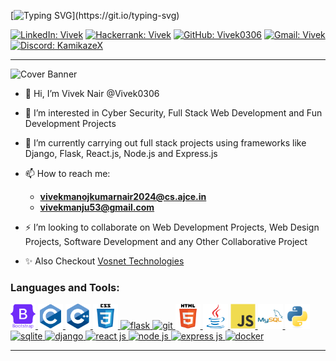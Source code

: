 [![Typing SVG](https://readme-typing-svg.herokuapp.com?lines=Hey%2C+I'm+Vivek+Nair;I+am+a+Full+Stack+Developer;I+am+a+CS+Student;I+am+a+Cyber+Security+Enthusiast;)](https://git.io/typing-svg)


[![LinkedIn: Vivek](https://img.shields.io/badge/linkedin-%230077B5.svg?style=for-the-badge&logo=linkedin&logoColor=white&link=https://www.linkedin.com/in/vivek-nair03/)](https://www.linkedin.com/in/vivek-nair03/)
[![Hackerrank: Vivek](https://img.shields.io/badge/-Hackerrank-2EC866?style=for-the-badge&logo=HackerRank&logoColor=white&link=https://www.hackerrank.com/Vivek03?hr_r=1)](https://www.hackerrank.com/Vivek03?hr_r=1)
[![GitHub: Vivek0306](https://img.shields.io/badge/github-%23121011.svg?style=for-the-badge&logo=github&logoColor=white)](https://github.com/Vivek0306)
[![Gmail: Vivek](https://img.shields.io/badge/Gmail-D14836?style=for-the-badge&logo=gmail&logoColor=white)](mailto:vivekmanojkumarnair2024@cs.ajce.in)
[![Discord: KamikazeX](https://img.shields.io/badge/Discord-%235865F2.svg?style=for-the-badge&logo=discord&logoColor=white)](https://discordapp.com/users/492009448362082315)


<hr>

![Cover Banner](https://github.com/Vivek0306/Vivek0306/assets/70468313/8b60b4ed-cd38-4613-a783-8515121feb6b)


- 👋 Hi, I’m Vivek Nair @Vivek0306

- 👀 I’m interested in Cyber Security, Full Stack Web Development and Fun Development Projects

- 🌱 I’m currently carrying out full stack projects using frameworks like Django, Flask, React.js, Node.js and Express.js

- 📫 How to reach me: 
    - **vivekmanojkumarnair2024@cs.ajce.in**
    - **vivekmanju53@gmail.com**

- ⚡ I’m looking to collaborate on Web Development Projects, Web Design Projects, Software Development and any Other Collaborative Project
- ✨ Also Checkout [Vosnet Technologies](https://vosnet.online/)
<h3 align="left">Languages and Tools:</h3>
<p align="left"> <a href="https://getbootstrap.com" target="_blank" rel="noreferrer"> <img src="https://raw.githubusercontent.com/devicons/devicon/master/icons/bootstrap/bootstrap-plain-wordmark.svg" alt="bootstrap" width="40" height="40"/> </a> <a href="https://www.cprogramming.com/" target="_blank" rel="noreferrer"> <img src="https://raw.githubusercontent.com/devicons/devicon/master/icons/c/c-original.svg" alt="c" width="40" height="40"/> </a> <a href="https://www.w3schools.com/cpp/" target="_blank" rel="noreferrer"> <img src="https://raw.githubusercontent.com/devicons/devicon/master/icons/cplusplus/cplusplus-original.svg" alt="cplusplus" width="40" height="40"/> </a> <a href="https://www.w3schools.com/css/" target="_blank" rel="noreferrer"> <img src="https://raw.githubusercontent.com/devicons/devicon/master/icons/css3/css3-original-wordmark.svg" alt="css3" width="40" height="40"/> </a> <a href="https://flask.palletsprojects.com/" target="_blank" rel="noreferrer"> <img src="https://www.vectorlogo.zone/logos/pocoo_flask/pocoo_flask-icon.svg" alt="flask" width="40" height="40"/> </a> <a href="https://git-scm.com/" target="_blank" rel="noreferrer"> <img src="https://www.vectorlogo.zone/logos/git-scm/git-scm-icon.svg" alt="git" width="40" height="40"/> </a> <a href="https://www.w3.org/html/" target="_blank" rel="noreferrer"> <img src="https://raw.githubusercontent.com/devicons/devicon/master/icons/html5/html5-original-wordmark.svg" alt="html5" width="40" height="40"/> </a> <a href="https://www.java.com" target="_blank" rel="noreferrer"> <img src="https://raw.githubusercontent.com/devicons/devicon/master/icons/java/java-original.svg" alt="java" width="40" height="40"/> </a> <a href="https://developer.mozilla.org/en-US/docs/Web/JavaScript" target="_blank" rel="noreferrer"> <img src="https://raw.githubusercontent.com/devicons/devicon/master/icons/javascript/javascript-original.svg" alt="javascript" width="40" height="40"/> </a> <a href="https://www.mysql.com/" target="_blank" rel="noreferrer"> <img src="https://raw.githubusercontent.com/devicons/devicon/master/icons/mysql/mysql-original-wordmark.svg" alt="mysql" width="40" height="40"/> </a> <a href="https://www.python.org" target="_blank" rel="noreferrer"> <img src="https://raw.githubusercontent.com/devicons/devicon/master/icons/python/python-original.svg" alt="python" width="40" height="40"/> </a> <a href="https://www.sqlite.org/" target="_blank" rel="noreferrer"> <img src="https://www.vectorlogo.zone/logos/sqlite/sqlite-icon.svg" alt="sqlite" width="40" height="40"/> <img src="https://www.vectorlogo.zone/logos/djangoproject/djangoproject-icon.svg" alt="django" width="40" height="40"/> <img src="https://www.vectorlogo.zone/logos/reactjs/reactjs-icon.svg" alt="react js" width="40" height="40"/> <img src="https://www.vectorlogo.zone/logos/nodejs/nodejs-icon.svg" alt="node js" width="40" height="40"/> <img src="https://www.vectorlogo.zone/logos/expressjs/expressjs-icon.svg" alt="express js" width="40" height="40"/> <img src="https://www.vectorlogo.zone/logos/docker/docker-icon.svg" alt="docker" width="40" height="40"/></a> </p>

<hr>



<!---
Vivek0306/Vivek0306 is a ✨ special ✨ repository because its `README.md` (this file) appears on your GitHub profile.
You can click the Preview link to take a look at your changes.
--->
